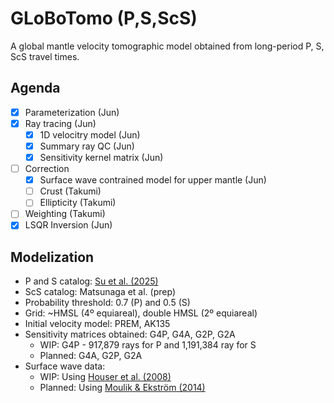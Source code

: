 # GLoBoTomo (P,S,ScS)
A global mantle velocity tomographic model obtained from long-period P, S, ScS travel times.

## Agenda
- [x] Parameterization (Jun)
- [X] Ray tracing (Jun)
	- [x] 1D velocitry model (Jun)
	- [X] Summary ray QC (Jun)
	- [X] Sensitivity kernel matrix (Jun)
- [ ] Correction
	- [X] Surface wave contrained model for upper mantle (Jun)
	- [ ] Crust (Takumi)
	- [ ] Ellipticity (Takumi)
- [ ] Weighting (Takumi)
- [x] LSQR Inversion (Jun)

## Modelization
- P and S catalog: [Su et al. (2025)](http://doi.org/10.22541/essoar.174802873.35537594/v1)
- ScS catalog: Matsunaga et al. (prep)
- Probability threshold: 0.7 (P) and 0.5 (S)
- Grid: ~HMSL (4º equiareal), double HMSL (2º equiareal)
- Initial velocity model: PREM, AK135
- Sensitivity matrices obtained: G4P, G4A, G2P, G2A
	- WIP: G4P - 917,879 rays for P and 1,191,384 ray for S
	- Planned: G4A, G2P, G2A
- Surface wave data:
	- WIP: Using [Houser et al. (2008)](http://doi.org/10.1111/j.1365-246X.2008.03763.x)
	- Planned: Using [Moulik & Ekström (2014)](http://doi.org/10.5281/zenodo.8357379)